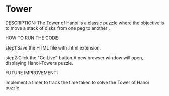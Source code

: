 # Tower
DESCRIPTION:
The Tower of Hanoi is a classic puzzle where the objective is to move a stack of disks from one peg to another .

HOW TO RUN THE CODE:

step1:Save the HTML file with .html extension.

step2:Click the "Go Live" button.A new browser window will open, displaying Hanoi-Towers puzzle.

FUTURE IMPROVEMENT:

Implement a timer to track the time taken to solve the Tower of Hanoi puzzle.
